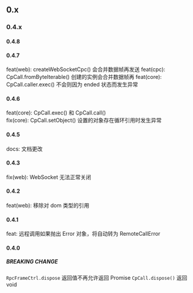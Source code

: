 ## 0.x

### 0.4.x

#### 0.4.8

#### 0.4.7

feat(web): createWebSocketCpc() 会合并数据帧再发送
feat(cpc): CpCall.fromByteIterable() 创建的实例会合并数据帧再
feat(core): CpCall.caller.exec() 不会则因为 ended 状态而发生异常

#### 0.4.6

feat(core): CpCall.exec() 和 CpCall.call()\
fix(core): CpCall.setObject() 设置的对象存在循环引用时发生异常

#### 0.4.5

docs: 文档更改

#### 0.4.3

fix(web): WebSocket 无法正常关闭

#### 0.4.2

feat(web): 移除对 dom 类型的引用

#### 0.4.1

feat: 远程调用如果抛出 Error 对象，将自动转为 RemoteCallError

#### 0.4.0

##### BREAKING CHANGE

`RpcFrameCtrl.dispose` 返回值不再允许返回 Promise
`CpCall.dispose()` 返回 void
